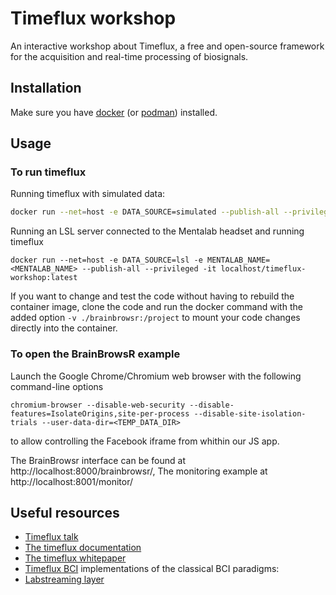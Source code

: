 # Timeflux workshop

An interactive workshop about Timeflux, a free and open-source framework
for the acquisition and real-time processing of biosignals.

## Installation

Make sure you have [docker](https://docs.docker.com/engine/install/) (or [podman](https://podman.io/docs/installation)) installed.

## Usage

### To run timeflux

Running timeflux with simulated data:
```sh
docker run --net=host -e DATA_SOURCE=simulated --publish-all --privileged -it localhost/timeflux-workshop:latest
```

Running an LSL server connected to the Mentalab headset and running timeflux
```
docker run --net=host -e DATA_SOURCE=lsl -e MENTALAB_NAME=<MENTALAB_NAME> --publish-all --privileged -it localhost/timeflux-workshop:latest
```

If you want to change and test the code without having to rebuild the container image, clone the code and run the docker command with the added option `-v ./brainbrowsr:/project` to mount your code changes directly into the container.

### To open the BrainBrowsR example

Launch the Google Chrome/Chromium web browser with the following
command-line options
```
chromium-browser --disable-web-security --disable-features=IsolateOrigins,site-per-process --disable-site-isolation-trials --user-data-dir=<TEMP_DATA_DIR>
```
to allow controlling the Facebook iframe from whithin our JS app.

The BrainBrowsr interface can be found at http://localhost:8000/brainbrowsr/,
The monitoring example at http://localhost:8001/monitor/

## Useful resources

-   [Timeflux talk](https://www.youtube.com/watch?v=lNUXqOWYjUs)
-   [The timeflux
    documentation](https://timeflux.io/assets/pdf/Timeflux_GBCIC2019.pdf)
-   [The timeflux
    whitepaper](https://timeflux.io/assets/pdf/Timeflux_GBCIC2019.pdf)
-   [Timeflux BCI](https://github.com/timeflux/timeflux_bci)
    implementations of the classical BCI paradigms:
- [Labstreaming layer](https://labstreaminglayer.org/#/)
